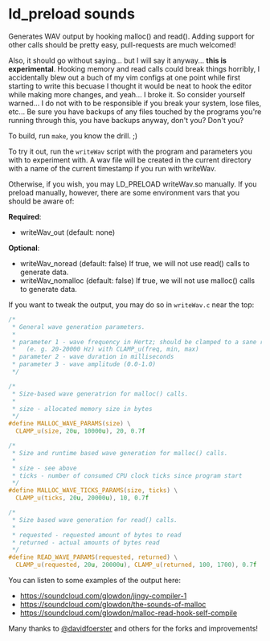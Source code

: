 ld_preload sounds
=================

Generates WAV output by hooking malloc() and read(). Adding support for other calls should be pretty easy, pull-requests are much welcomed!

Also, it should go without saying... but I will say it anyway... __this is experimental__. Hooking memory and read calls could break things horribly, I accidentally blew out a buch of my vim configs at one point while first starting to write this becuase I thought it would be neat to hook the editor while making more changes, and yeah... I broke it. So consider yourself warned... I do not with to be responsible if you break your system, lose files, etc... Be sure you have backups of any files touched by the programs you're running through this, you have backups anyway, don't you? Don't you?

To build, run ```make```, you know the drill. ;)

To try it out, run the ```writeWav``` script with the program and parameters you with to experiment with.
A wav file will be created in the current directory with a name of the current timestamp if you run with writeWav.

Otherwise, if you wish, you may LD_PRELOAD writeWav.so manually. If you preload manually, however, there are some environment vars that you should be aware of:

__Required__:
*    writeWav_out (default: none)

__Optional__:
*    writeWav_noread (default: false) If true, we will not use read() calls to generate data.
*    writeWav_nomalloc (default: false) If true, we will not use malloc() calls to generate data.


If you want to tweak the output, you may do so in ```writeWav.c``` near the top:


```c
/*
 * General wave generation parameters.
 *
 * parameter 1 - wave frequency in Hertz; should be clamped to a sane range
 *   (e. g. 20-20000 Hz) with CLAMP_u(freq, min, max)
 * parameter 2 - wave duration in milliseconds
 * parameter 3 - wave amplitude (0.0-1.0)
 */

/*
 * Size-based wave generatrion for malloc() calls.
 *
 * size - allocated memory size in bytes
 */
#define MALLOC_WAVE_PARAMS(size) \
  CLAMP_u(size, 20u, 10000u), 20, 0.7f

/*
 * Size and runtime based wave generation for malloc() calls.
 *
 * size - see above
 * ticks - number of consumed CPU clock ticks since program start
 */
#define MALLOC_WAVE_TICKS_PARAMS(size, ticks) \
  CLAMP_u(ticks, 20u, 20000u), 10, 0.7f

/*
 * Size based wave generation for read() calls.
 *
 * requested - requested amount of bytes to read
 * returned - actual amounts of bytes read
 */
#define READ_WAVE_PARAMS(requested, returned) \
  CLAMP_u(requested, 20u, 20000u), CLAMP_u(returned, 100, 1700), 0.7f
```



You can listen to some examples of the output here:

* https://soundcloud.com/glowdon/jingy-compiler-1
* https://soundcloud.com/glowdon/the-sounds-of-malloc
* https://soundcloud.com/glowdon/malloc-read-hook-self-compile



Many thanks to [@davidfoerster](https://github.com/davidfoerster) and others for the forks and improvements!
